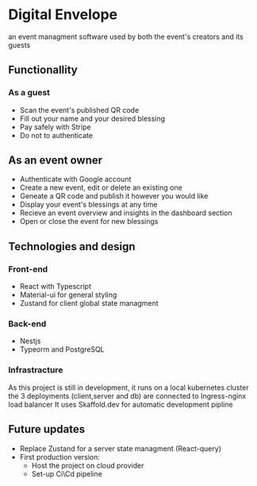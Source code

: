 
# Digital Envelope
 an event managment software used by both the event's creators and its guests
## Functionallity
### As a guest
- Scan the event's published QR code
- Fill out your name and your desired blessing
- Pay safely with Stripe
- Do not to authenticate

## As an event owner
- Authenticate with Google account
- Create a new event, edit or delete an existing one
- Geneate a QR code and publish it however you would like
- Display your event's blessings at any time
- Recieve an event overview and insights in the dashboard section
- Open or close the event for new blessings

## Technologies and design
### Front-end
 - React with Typescript
 - Material-ui for general styling
 - Zustand for client global state managment
### Back-end
- Nestjs 
- Typeorm and PostgreSQL
### Infrastracture
As this project is still in development, it runs on a local kubernetes cluster
the 3 deployments (client,server and db) are connected to Ingress-nginx load balancer
It uses Skaffold.dev for automatic development pipline

## Future updates
- Replace Zustand for a server state managment (React-query)
- First production version: 
    - Host the project on cloud provider
    - Set-up Ci\Cd pipeline
